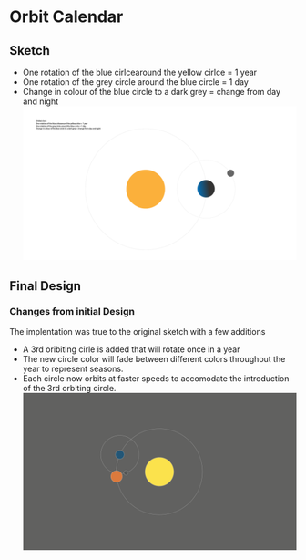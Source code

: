 # Orbit Calendar
## Sketch
- One rotation of the blue cirlcearound the yellow cirlce = 1 year
- One rotation of the grey circle around the blue circle = 1 day
- Change in colour of the blue circle to a dark grey = change from day and night
![](https://github.com/neil-oliver/dvia-2019/blob/master/1.mapping-time/process/Orbital%20Calendar.png)
## Final Design
### Changes from initial Design
The implentation was true to the original sketch with a few additions
- A 3rd oribiting cirle is added that will rotate once in a year
- The new circle color will fade between different colors throughout the year to represent seasons.
- Each circle now orbits at faster speeds to accomodate the introduction of the 3rd orbiting circle.
![](https://github.com/neil-oliver/dvia-2019/blob/master/1.mapping-time/orbit_calendar/Orbit-Calendar-Screenshot.png)
